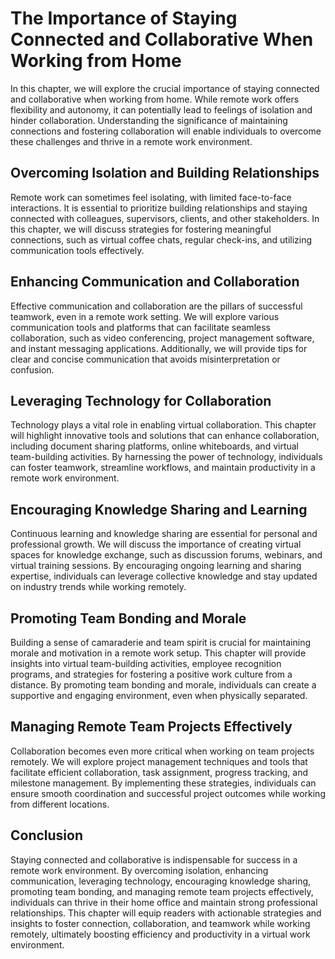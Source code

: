 The Importance of Staying Connected and Collaborative When Working from Home
=====================================================================================

In this chapter, we will explore the crucial importance of staying connected and collaborative when working from home. While remote work offers flexibility and autonomy, it can potentially lead to feelings of isolation and hinder collaboration. Understanding the significance of maintaining connections and fostering collaboration will enable individuals to overcome these challenges and thrive in a remote work environment.

**Overcoming Isolation and Building Relationships**
---------------------------------------------------

Remote work can sometimes feel isolating, with limited face-to-face interactions. It is essential to prioritize building relationships and staying connected with colleagues, supervisors, clients, and other stakeholders. In this chapter, we will discuss strategies for fostering meaningful connections, such as virtual coffee chats, regular check-ins, and utilizing communication tools effectively.

**Enhancing Communication and Collaboration**
---------------------------------------------

Effective communication and collaboration are the pillars of successful teamwork, even in a remote work setting. We will explore various communication tools and platforms that can facilitate seamless collaboration, such as video conferencing, project management software, and instant messaging applications. Additionally, we will provide tips for clear and concise communication that avoids misinterpretation or confusion.

**Leveraging Technology for Collaboration**
-------------------------------------------

Technology plays a vital role in enabling virtual collaboration. This chapter will highlight innovative tools and solutions that can enhance collaboration, including document sharing platforms, online whiteboards, and virtual team-building activities. By harnessing the power of technology, individuals can foster teamwork, streamline workflows, and maintain productivity in a remote work environment.

**Encouraging Knowledge Sharing and Learning**
----------------------------------------------

Continuous learning and knowledge sharing are essential for personal and professional growth. We will discuss the importance of creating virtual spaces for knowledge exchange, such as discussion forums, webinars, and virtual training sessions. By encouraging ongoing learning and sharing expertise, individuals can leverage collective knowledge and stay updated on industry trends while working remotely.

**Promoting Team Bonding and Morale**
-------------------------------------

Building a sense of camaraderie and team spirit is crucial for maintaining morale and motivation in a remote work setup. This chapter will provide insights into virtual team-building activities, employee recognition programs, and strategies for fostering a positive work culture from a distance. By promoting team bonding and morale, individuals can create a supportive and engaging environment, even when physically separated.

**Managing Remote Team Projects Effectively**
---------------------------------------------

Collaboration becomes even more critical when working on team projects remotely. We will explore project management techniques and tools that facilitate efficient collaboration, task assignment, progress tracking, and milestone management. By implementing these strategies, individuals can ensure smooth coordination and successful project outcomes while working from different locations.

**Conclusion**
--------------

Staying connected and collaborative is indispensable for success in a remote work environment. By overcoming isolation, enhancing communication, leveraging technology, encouraging knowledge sharing, promoting team bonding, and managing remote team projects effectively, individuals can thrive in their home office and maintain strong professional relationships. This chapter will equip readers with actionable strategies and insights to foster connection, collaboration, and teamwork while working remotely, ultimately boosting efficiency and productivity in a virtual work environment.
